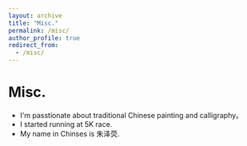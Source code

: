 ```yaml
---
layout: archive
title: "Misc."
permalink: /misc/
author_profile: true
redirect_from:
  - /misc/
---
```


Misc.
======
* I'm passtionate about traditional Chinese painting and calligraphy。
* I started running at 5K race.
* My name in Chinses is 朱泽荧.
